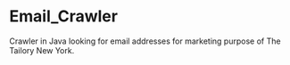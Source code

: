 # Email_Crawler
Crawler in Java looking for email addresses for marketing purpose of The Tailory New York.
